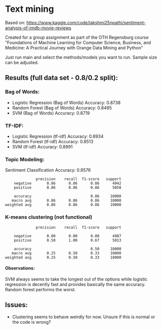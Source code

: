 # Text mining


Based on: https://www.kaggle.com/code/lakshmi25npathi/sentiment-analysis-of-imdb-movie-reviews

Created for a group assignment as part of the OTH Regensburg course "Foundations of Machine Learning for Computer Science, Business, and Medicine: A Practical Journey with Orange Data Mining and Python"

Just run main and select the methods/models you want to run. Sample size can be adjusted.

## Results (full data set - 0.8/0.2 split):

### Bag of Words:
- Logistic Regression (Bag of Words) Accuracy: 0.8738
- Random Forest (Bag of Words) Accuracy: 0.8495
- SVM (Bag of Words) Accuracy: 0.8719


### TF-IDF:
- Logistic Regression (tf-idf) Accuracy: 0.8934
- Random Forest (tf-idf) Accuracy: 0.8513
- SVM (tf-idf) Accuracy: 0.8991


### Topic Modeling:
  Sentiment Classification Accuracy: 0.8576

                  precision    recall  f1-score   support
        negative       0.86      0.86      0.86      4942
        positive       0.86      0.86      0.86      5058
  
        accuracy                           0.86     10000
       macro avg       0.86      0.86      0.86     10000
    weighted avg       0.86      0.86      0.86     10000

### K-means clustering (not functional)

                  precision    recall  f1-score   support

        negative       0.00      0.00      0.00      4987
        positive       0.50      1.00      0.67      5013

        accuracy                           0.50     10000
       macro avg       0.25      0.50      0.33     10000
    weighted avg       0.25      0.50      0.33     10000


#### Observations:
SVM always seems to take the longest out of the options while logistic regression is decently fast and provides basically the same accuracy.
Random forest performs the worst.

## Issues:
- Clustering seems to behave weirdly for now. Unsure if this is normal or the code is wrong?
